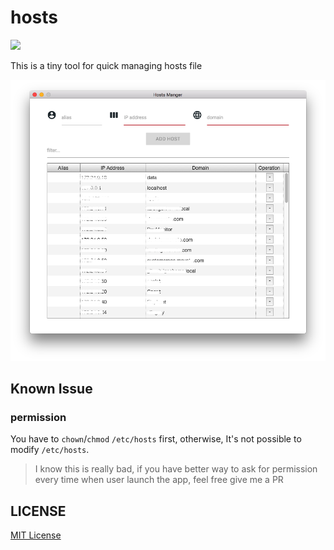 hosts
====================

![](https://img.shields.io/badge/hosts-1.0.0-blue.svg)

This is a tiny tool for quick managing hosts file

![](./docs/img/preview.png)

## Known Issue ##

### permission ###

You have to `chown`/`chmod` `/etc/hosts` first, otherwise, It's not possible to modify `/etc/hosts`.

>I know this is really bad, if you have better way to ask for permission every time when user launch the app, feel free give me a PR


## LICENSE ##

[MIT License](https://raw.githubusercontent.com/leftstick/hosts-high/master/LICENSE)

